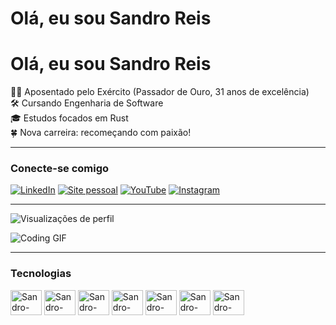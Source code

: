 # Olá, eu sou Sandro Reis

# Olá, eu sou Sandro Reis

👨‍✈️ Aposentado pelo Exército (Passador de Ouro, 31 anos de excelência)  
🛠️ Cursando Engenharia de Software  
🎓 Estudos focados em Rust  
🍀 Nova carreira: recomeçando com paixão!

---

### Conecte-se comigo

[![LinkedIn](https://github.com/marcodotcastro/marcodotcastro/blob/master/linkedin.png?raw=true)](https://www.linkedin.com/in/sandro-reis-9692513a/)
[![Site pessoal](https://github.com/marcodotcastro/marcodotcastro/blob/master/chrome.png?raw=true)](https://desenvolvendo.me)
[![YouTube](https://github.com/marcodotcastro/marcodotcastro/blob/master/youtube-v2.png?raw=true)](https://www.youtube.com/@veteranoedev)
[![Instagram](https://github.com/marcodotcastro/marcodotcastro/blob/master/instagram.png?raw=true)](https://instagram.com/irmao.sandroreis)

---

![Visualizações de perfil](https://komarev.com/ghpvc/?username=marcodotcastro)

![Coding GIF](https://github.com/marcodotcastro/marcodotcastro/blob/master/code.gif?raw=true)

---

### Tecnologias

<img alt="Sandro-Rust" height="40" width="50" src="https://www.rust-lang.org/static/images/rust-logo-blk.svg">
<img alt="Sandro-Slint" height="40" width="50" src="https://docs.slint.dev/latest/docs/slint/_astro/slint-logo-small-light.DRFn4pZL.svg">
<img alt="Sandro-Rocket" height="40" width="50" src="https://rocket.rs/images/sponsors/rwf2.gif">
<img alt="Sandro-Actix" height="40" width="50" src="https://actix.rs/img/logo.png">
<img alt="Sandro-Git" height="40" width="50" src="https://git-scm.com/images/logo@2x.png">
<img alt="Sandro-Linux" height="40" width="50" src="https://upload.wikimedia.org/wikipedia/commons/thumb/3/35/Tux.svg/330px-Tux.svg.png">
<img alt="Sandro-Postgres" height="40" width="50" src="https://cdn.jsdelivr.net/gh/devicons/devicon/icons/postgresql/postgresql-original.svg">
